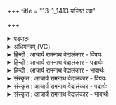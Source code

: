 +++
title = "13-1_1413 यजिष्ठं त्वा"

+++
<details><summary>पदपाठः</summary>

य꣡जि꣢꣯ष्ठम्। त्वा꣣। ववृमहे। देव꣢म्। दे꣣वत्रा꣢। हो꣡ता꣢꣯रम्। अ꣡म꣢꣯र्त्यम्। अ। म꣣र्त्यम्। अस्य꣢। य꣣ज्ञ꣡स्य꣢। सु꣣क्र꣡तु꣢म्। सु꣣। क्र꣡तु꣢꣯म्। १४१३।
</details>

<details><summary>अधिमन्त्रम् (VC)</summary>

- अग्निः
- सौभरिः काण्वः
- काकुभः प्रगाथः (विषमा ककुबुष्णिक्, समा सतोबृहती)
- ऋषभः
</details>

<details><summary>हिन्दी : आचार्य रामनाथ वेदालंकार - विषयः</summary>

प्रथम ऋचा की व्याख्या पूर्वार्चिक में ११२ क्रमाङ्क पर परमात्मा और राजा के विषय में की गयी थी। यहाँ आचार्य का विषय वर्णित करते हैं।
</details>

<details><summary>हिन्दी : आचार्य रामनाथ वेदालंकार - पदार्थः</summary>

पदार्थान्वय -  हे अग्नि अर्थात् तेजस्वी विद्वन्! (यजिष्ठम्)अतिशय परमेश्वरपूजक वा पञ्चमहायज्ञों को करनेवाले, (देवत्रा देवम्)ज्ञान के प्रकाशक विद्वानों में भी विशिष्ट विद्वान्(होतारम्)सुख-प्रदाता, (अमर्त्यम्)यशःशरीर से अमर, (अस्य यज्ञस्य)इस विद्या-यज्ञ के(सुक्रतुम्)सुकर्ता(त्वा)आपको,हम विद्यार्थी(ववृमहे)आचार्यरूप में वरण करते हैं ॥१॥
</details>

<details><summary>हिन्दी : आचार्य रामनाथ वेदालंकार - भावार्थः</summary>

भावार्थ -  आस्तिक,याज्ञिक,चरित्रवान्,शिक्षण-कला में कुशल विद्वान् मनुष्य को ही पढ़ाने के काम में लगाना चाहिए ॥१॥
</details>

<details><summary>संस्कृत : आचार्य रामनाथ वेदालंकार - विषयः</summary>

तत्र प्रथमा ऋक् पूर्वार्चिके ११२ क्रमाङ्के परमात्मनृपत्योर्विषये व्याख्याता। अत्राचार्यविषयो वर्ण्यते।
</details>

<details><summary>संस्कृत : आचार्य रामनाथ वेदालंकार - पदार्थः</summary>

पदार्थान्वय -  हे अग्ने तेजस्विन् विद्वन्! (यजिष्ठम्)अतिशयेन यष्टारं पञ्चमहायज्ञानां कर्तारं वा, (देवत्रा देवम्)ज्ञानप्रकाशकेषु विद्वत्स्वपि विशिष्टं विद्वांसम्, (होतारम्)सुखस्य प्रदातारम्, (अमर्त्यम्)यशःशरीरेण अमरम्, (अस्य यज्ञस्य)अस्य विद्यायज्ञस्य(सुक्रतुम्)सुकर्तारम्(त्वा)त्वाम्,वयम् विद्यार्थिनः(ववृमहे)आचार्यत्वेन वृणीमहे ॥१॥
</details>

<details><summary>संस्कृत : आचार्य रामनाथ वेदालंकार - भावार्थः</summary>

भावार्थ -  आस्तिको याज्ञिकश्चरित्रवान् शिक्षणकलाकुशलो विद्वानेव जनोऽध्यापनकर्मणि नियोज्यः ॥१॥
</details>